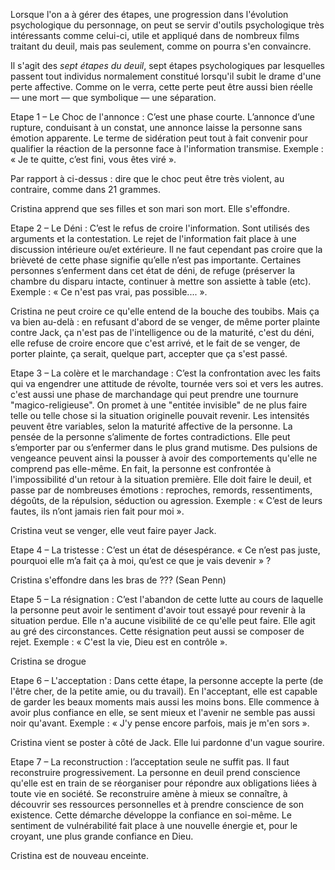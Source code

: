 <!-- Page: #384 Les 7 étapes du deuil -->

Lorsque l'on a à gérer des étapes, une progression dans l'évolution psychologique du personnage, on peut se servir d'outils psychologique très intéressants comme celui-ci, utile et appliqué dans de nombreux films traitant du deuil, mais pas seulement, comme on pourra s'en convaincre.

Il s'agit des *sept étapes du deuil*, sept étapes psychologiques par lesquelles passent tout individus normalement constitué lorsqu'il subit le drame d'une perte affective. Comme on le verra, cette perte peut être aussi bien réelle —&nbsp;une mort&nbsp;— que symbolique —&nbsp;une séparation.


Etape 1 – Le Choc de l'annonce : C’est une phase courte. L’annonce d’une rupture, conduisant à un constat, une annonce laisse la personne sans émotion apparente. Le terme de sidération peut tout à fait convenir pour qualifier la réaction de la personne face à l'information transmise. Exemple : « Je te quitte, c’est fini, vous êtes viré ».

Par rapport à ci-dessus : dire que le choc peut être très violent, au contraire, comme dans 21 grammes.

Cristina apprend que ses filles et son mari son mort. Elle s'effondre.

Etape 2 – Le Déni : C’est le refus de croire l'information. Sont utilisés des arguments et la contestation. Le rejet de l'information fait place à une discussion intérieure ou/et extérieure. Il ne faut cependant pas croire que la brièveté de cette phase signifie qu’elle n’est pas importante. Certaines personnes s’enferment dans cet état de déni, de refuge (préserver la chambre du disparu intacte, continuer à mettre son assiette à table (etc). Exemple : « Ce n'est pas vrai, pas possible.... ».

Cristina ne peut croire ce qu'elle entend de la bouche des toubibs. Mais ça va bien au-delà&nbsp;: en refusant d'abord de se venger, de même porter plainte contre Jack, ça n'est pas de l'intelligence ou de la maturité, c'est du déni, elle refuse de croire encore que c'est arrivé, et le fait de se venger, de porter plainte, ça serait, quelque part, accepter que ça s'est passé.

Etape 3 – La colère et le marchandage : C’est la confrontation avec les faits qui va engendrer une attitude de révolte, tournée vers soi et vers les autres. c'est aussi une phase de marchandage qui peut prendre une tournure "magico-religieuse". On promet à une "entitée invisible" de ne plus faire telle ou telle chose si la situation originelle pouvait revenir. Les intensités peuvent être variables, selon la maturité affective de la personne. La pensée de la personne s’alimente de fortes contradictions. Elle peut s’emporter  par ou s’enfermer dans le plus grand mutisme. Des pulsions de vengeance peuvent ainsi la pousser à avoir des comportements qu'elle ne comprend pas elle-même. En fait, la personne est confrontée à l'impossibilité d'un retour à la situation première. Elle doit faire le deuil, et passe par de nombreuses émotions : reproches, remords,  ressentiments, dégoûts, de la répulsion, séduction ou agression. Exemple : « C’est de leurs fautes, ils n’ont jamais rien fait pour moi ».

Cristina veut se venger, elle veut faire payer Jack.


Etape 4 – La tristesse : C’est un état de désespérance. « Ce n’est pas juste, pourquoi elle m’a fait ça à moi, qu’est ce que je vais devenir » ?

Cristina s'effondre dans les bras de ??? (Sean Penn)


Etape 5 – La résignation : C’est l'abandon de cette lutte au cours de laquelle la personne peut avoir le sentiment d'avoir tout essayé pour revenir à la situation perdue. Elle n'a aucune visibilité de ce qu'elle peut faire. Elle agit au gré des circonstances. Cette résignation peut aussi se composer de rejet. Exemple : « C'est la vie, Dieu est en contrôle ».

Cristina se drogue


Etape 6 – L'acceptation : Dans cette étape, la personne accepte la perte (de l'être cher, de la petite amie, ou du travail). En l'acceptant, elle est capable de garder les beaux moments mais aussi les moins bons. Elle commence à avoir plus confiance en elle, se sent mieux et l'avenir ne semble pas aussi noir qu'avant. Exemple : « J'y pense encore parfois, mais je m'en sors ».

Cristina vient se poster à côté de Jack. Elle lui pardonne d'un vague sourire.


Etape 7 – La reconstruction : l’acceptation seule ne suffit pas. Il faut reconstruire progressivement. La personne en deuil prend conscience qu'elle est en train de se réorganiser pour répondre aux obligations liées à toute vie en société. Se reconstruire amène à mieux se connaître, à découvrir ses ressources personnelles et à prendre conscience de son existence. Cette démarche développe la confiance en soi-même. Le sentiment de vulnérabilité fait place à une nouvelle énergie et, pour le croyant, une plus grande confiance en Dieu.

Cristina est de nouveau enceinte.